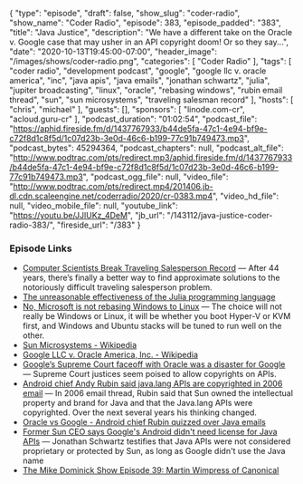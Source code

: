 {
  "type": "episode",
  "draft": false,
  "show_slug": "coder-radio",
  "show_name": "Coder Radio",
  "episode": 383,
  "episode_padded": "383",
  "title": "Java Justice",
  "description": "We have a different take on the Oracle v. Google case that may usher in an API copyright doom! Or so they say...",
  "date": "2020-10-13T19:45:00-07:00",
  "header_image": "/images/shows/coder-radio.png",
  "categories": [
    "Coder Radio"
  ],
  "tags": [
    "coder radio",
    "development podcast",
    "google",
    "google llc v. oracle america",
    "inc",
    "java apis",
    "java emails",
    "jonathan schwartz",
    "julia",
    "jupiter broadcasting",
    "linux",
    "oracle",
    "rebasing windows",
    "rubin email thread",
    "sun",
    "sun microsystems",
    "traveling salesman record"
  ],
  "hosts": [
    "chris",
    "michael"
  ],
  "guests": [],
  "sponsors": [
    "linode.com-cr",
    "acloud.guru-cr"
  ],
  "podcast_duration": "01:02:54",
  "podcast_file": "https://aphid.fireside.fm/d/1437767933/b44de5fa-47c1-4e94-bf9e-c72f8d1c8f5d/1c07d23b-3e0d-46c6-b199-77c91b749473.mp3",
  "podcast_bytes": 45294364,
  "podcast_chapters": null,
  "podcast_alt_file": "http://www.podtrac.com/pts/redirect.mp3/aphid.fireside.fm/d/1437767933/b44de5fa-47c1-4e94-bf9e-c72f8d1c8f5d/1c07d23b-3e0d-46c6-b199-77c91b749473.mp3",
  "podcast_ogg_file": null,
  "video_file": "http://www.podtrac.com/pts/redirect.mp4/201406.jb-dl.cdn.scaleengine.net/coderradio/2020/cr-0383.mp4",
  "video_hd_file": null,
  "video_mobile_file": null,
  "youtube_link": "https://youtu.be/JJlUKz_4DeM",
  "jb_url": "/143112/java-justice-coder-radio-383/",
  "fireside_url": "/383"
}


### Episode Links

  * [Computer Scientists Break Traveling Salesperson Record](https://www.quantamagazine.org/computer-scientists-break-traveling-salesperson-record-20201008/?utm_source=pocket-newtab "Computer Scientists Break Traveling Salesperson Record") — After 44 years, there’s finally a better way to find approximate solutions to the notoriously difficult traveling salesperson problem.
  * [The unreasonable effectiveness of the Julia programming language](https://arstechnica.com/science/2020/10/the-unreasonable-effectiveness-of-the-julia-programming-language/ "The unreasonable effectiveness of the Julia programming language")
  * [No, Microsoft is not rebasing Windows to Linux](https://boxofcables.dev/no-microsoft-is-not-rebasing-windows-to-linux/ "No, Microsoft is not rebasing Windows to Linux") — The choice will not really be Windows or Linux, it will be whether you boot Hyper-V or KVM first, and Windows and Ubuntu stacks will be tuned to run well on the other.
  * [Sun Microsystems - Wikipedia](https://en.wikipedia.org/wiki/Sun_Microsystems "Sun Microsystems - Wikipedia")
  * [Google LLC v. Oracle America, Inc. - Wikipedia](https://en.wikipedia.org/wiki/Google_LLC_v._Oracle_America,_Inc. "Google LLC v. Oracle America, Inc. - Wikipedia")
  * [Google’s Supreme Court faceoff with Oracle was a disaster for Google](https://arstechnica.com/tech-policy/2020/10/googles-supreme-court-faceoff-with-oracle-was-a-disaster-for-google/ "Google’s Supreme Court faceoff with Oracle was a disaster for Google") — Supreme Court justices seem poised to allow copyrights on APIs.
  * [Android chief Andy Rubin said java.lang APIs are copyrighted in 2006 email](https://www.cnet.com/news/android-chief-andy-rubin-said-java-lang-apis-are-copyrighted-in-2006-email/ "Android chief Andy Rubin said java.lang APIs are copyrighted in 2006 email") — In 2006 email thread, Rubin said that Sun owned the intellectual property and brand for Java and that the Java.lang APIs were copyrighted. Over the next several years his thinking changed.
  * [Oracle vs Google - Android chief Rubin quizzed over Java emails](https://jaxenter.com/oracle-vs-google-android-chief-rubin-quizzed-over-java-emails-104394.html "Oracle vs Google - Android chief Rubin quizzed over Java emails")
  * [Former Sun CEO says Google's Android didn't need license for Java APIs](https://www.cnet.com/news/former-sun-ceo-says-googles-android-didnt-need-license-for-java-apis/ "Former Sun CEO says Google's Android didn't need license for Java APIs") — Jonathan Schwartz testifies that Java APIs were not considered proprietary or protected by Sun, as long as Google didn't use the Java name
  * [The Mike Dominick Show Episode 39: Martin Wimpress of Canonical](https://www.automator.show/39 "The Mike Dominick Show Episode 39: Martin Wimpress of Canonical")


